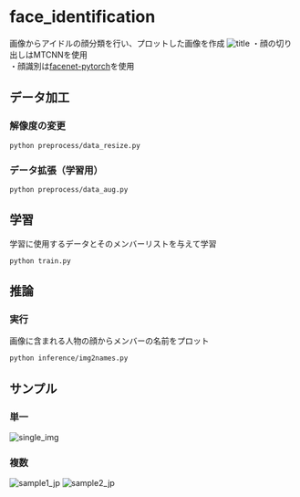# face_identification
画像からアイドルの顔分類を行い、プロットした画像を作成
![title](https://github.com/user-attachments/assets/aad75e6f-0831-4bc8-9574-7c04afe4e644)
・顔の切り出しはMTCNNを使用  
・顔識別は[facenet-pytorch](https://github.com/timesler/facenet-pytorch)を使用

## データ加工
### 解像度の変更
```
python preprocess/data_resize.py
```
### データ拡張（学習用）
```
python preprocess/data_aug.py
```


## 学習
学習に使用するデータとそのメンバーリストを与えて学習
```
python train.py
```

## 推論
### 実行
画像に含まれる人物の顔からメンバーの名前をプロット
```
python inference/img2names.py
```
## サンプル
### 単一
![single_img](https://github.com/user-attachments/assets/9aa4becc-a0ac-4780-93a0-c54c3651d842)
### 複数
![sample1_jp](https://github.com/user-attachments/assets/0fe74957-5d7d-47eb-8242-8ad3ddfbbea3)
![sample2_jp](https://github.com/user-attachments/assets/b3cfd422-daa9-4f92-bc13-d288ddb2695c)